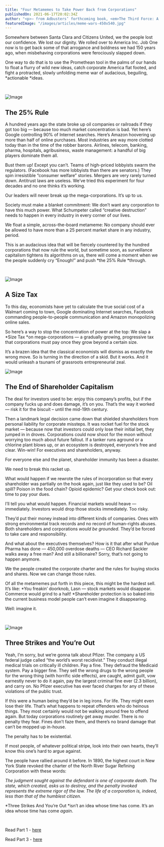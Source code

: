 ```yaml
---
title: "Four Metamemes to Take Power Back from Corporations"
publishedOn: 2021-06-17T20:02:34Z
author: "<p>— from Adbusters’ forthcoming book, <em>The Third Force: A Field Guide to a New World Order</em></p>"
featuredImage: "/images/articles/meme-wars-450x540.jpg"
---
```


Somewhere between Santa Clara and Citizens United, we the people lost our confidence. We lost our dignity. We rolled over to America Inc. Job One now is to get back some of that arrogance and boldness we had 150 years ago, when misbehaving corporations were ferociously slapped down.

One way to do that is to use the Promethean tool in the palms of our hands to float a flurry of wild new ideas, catch corporate America flat footed, and fight a protracted, slowly unfolding meme war of audacious, beguiling, *actionable *ideas.

‍

![Image](/images/articles/meme-1-300x75.jpg)
## ‍**The 25% Rule**

A hundred years ago the state broke up oil companies or railroads if they got too big — because too much market concentration is bad. Yet here’s Google controlling 90% of Internet searches. Here’s Amazon hoovering up more than half of online purchases. Most industries are way more clotted today than in the time of the robber barons. Airlines, telecom, banking, pharma, hospitals, agribusiness, waste management: a handful of big players dominate them all.

Bust them up! Except you can’t. Teams of high-priced lobbyists swarm the regulators. (Facebook has more lobbyists than there are senators.) They spin irresistible “consumer welfare” stories. Mergers are very rarely turned down. Antitrust laws are useless. We’ve tried this experiment for four decades and no one thinks it’s working.

Our leaders will never break up the mega-corporations. It’s up to us.

Society must make a blanket commitment: We don’t want any corporation to have this much power. What Schumpeter called “creative destruction” needs to happen in every industry in every corner of our lives.

We float a simple, across-the-board metameme: No company should ever be allowed to have more than a 25 percent market share in any industry, period.

This is an audacious idea that will be fiercely countered by the hundred corporations that now rule the world, but sometime soon, as surveillance capitalism tightens its algorithms on us, there will come a moment when we the people suddenly cry “Enough!” and push *the 25% Rule *through.

‍

![Image](/images/articles/meme-2-300x75.jpg)
## ‍**A Size Tax**

To this day, economists have yet to calculate the true social cost of a Walmart coming to town, Google dominating Internet searches, Facebook commanding people-to-people communication and Amazon monopolizing online sales.

So here’s a way to stop the concentration of power at the top: We slap a *Size Tax *on mega-corporations — a gradually growing, progressive tax that corporations must pay once they grow beyond a certain size.

It’s a brazen idea that the classical economists will dismiss as exactly the wrong move. So is turning in the direction of a skid. But it works. And it would unleash a tsunami of grassroots entrepreneurial zeal.

![Image](/images/articles/meme-3-300x75.jpg)
## **The End of Shareholder Capitalism**

The deal for investors used to be: enjoy this company’s profits, but if the company fucks up and does damage, it’s on you. That’s the way it worked — risk it for the biscuit – until the mid-19th century.

Then a landmark legal decision came down that shielded shareholders from personal liability for corporate missteps. It was rocket fuel for the stock market — because now that investors could only lose their initial bet, they jumped in in droves. Corporations could now shoot for the moon without worrying too much about future fallout. If a tanker runs aground or a chlorine plant blows up, or an ecosystem is destroyed, everyone’s free and clear. Win-win! For executives and shareholders, anyway.

For everyone else and the planet, shareholder immunity has been a disaster.

We need to break this racket up.

What would happen if we rewrote the rules of incorporation so that every shareholder was partially on the hook again, just like they used to be? Oil spill? Poison in the food chain? Opioid epidemic? Get your check book out: time to pay your dues.

I’ll tell you what would happen. Financial markets would heave — immediately. Investors would drop those stocks immediately. Too risky.

They’d put their money instead into different kinds of companies. Ones with strong environmental track records and no record of human-rights abuses. Both shareholders and corporations *would be grounded*. They’d be forced to take care and responsibility.

And what about the executives themselves? How is it that after what Purdue Pharma has done — 450,000 overdose deaths — CEO Richard Sackler walks away a free man? And still a billionaire? Sorry, that’s not going to happen anymore.

We the people created the corporate charter and the rules for buying stocks and shares. Now we can change those rules.

Of all the metamemes put forth in this piece, this might be the hardest sell. It’s like: *You freakin’ doorknob, Lasn — stock markets would disappear. Commerce would grind to a halt! *Shareholder protection is so baked into the current business model people can’t even imagine it disappearing.

Well: imagine it.

‍**‍**

![Image](/images/articles/meme-4-300x75.jpg)
## **Three Strikes and You’re Out**

Yeah, I’m sorry, but we’re gonna talk about Pfizer. The company a US federal judge called “the world’s worst recidivist.” They conduct illegal medical trials on critically ill children. Pay a fine. They defraud the Medicaid system. Pay a bigger fine. They sell the wrong drugs to the wrong people for the wrong thing (with horrific side effects), are caught, admit guilt, vow earnestly never to do it again, pay the largest criminal fine ever (2.3 billion), and carry on. No Pfizer executive has ever faced charges for any of these violations of the public trust.

If this were a human being they’d be in leg irons. For life. They might even lose their life. That’s what happens to repeat offenders who do heinous things. They most certainly would not be walking around free to offend again. But today corporations routinely get away murder. There is no penalty they fear. Fines don’t faze them, and there’s no brand damage that can’t be mopped up in-house.

The penalty has to be existential.

If most people, of whatever political stripe, look into their own hearts, they’ll know this one’s hard to argue against.

The people have rallied around it before. In 1890, the highest court in New York State revoked the charter of the North River Sugar Refining Corporation with these words:

*The judgment sought against the defendant is one of corporate death. The state, which created, asks us to destroy, and the penalty invoked represents the extreme rigor of the law. The life of a corporation is, indeed, less than that of the humblest citizen.*

*Three Strikes And You’re Out *isn’t an idea whose time has come. It’s an idea whose time has come *again*.

‍

Read Part 1 - [here](http://www.adbusters.org/full-articles/the-unofficial-history-of-america)

Read Part 3 - [here](https://www.adbusters.org/full-articles/rise-of-the-corporate-charter-revocation-movement)

